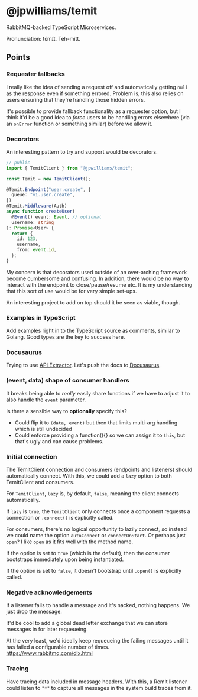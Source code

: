 # @jpwilliams/temit

RabbitMQ-backed TypeScript Microservices.

Pronunciation: tɛ́mɪ́t. Teh-mitt.

## Points

### Requester fallbacks

I really like the idea of sending a request off and automatically getting `null` as the response even if something errored. Problem is, this also relies on users ensuring that they're handling those hidden errors.

It's possible to provide fallback functionality as a requester option, but I think it'd be a good idea to _force_ users to be handling errors elsewhere (via an `onError` function or something similar) before we allow it.

### Decorators

An interesting pattern to try and support would be decorators.

```ts
// public
import { TemitClient } from "@jpwilliams/temit";

const Temit = new TemitClient();

@Temit.Endpoint("user.create", {
  queue: "v1.user.create",
})
@Temit.Middleware(Auth)
async function createUser(
  @Event() event: Event, // optional
  username: string
): Promise<User> {
  return {
    id: 123,
    username,
    from: event.id,
  };
}
```

My concern is that decorators used outside of an over-arching framework become cumbersome and confusing. In addition, there would be no way to interact with the endpoint to close/pause/resume etc. It is my understanding that this sort of use would be for very simple set-ups.

An interesting project to add on top should it be seen as viable, though.

### Examples in TypeScript

Add examples right in to the TypeScript source as comments, similar to Golang. Good types are the key to success here.

### Docusaurus

Trying to use [API Extractor](https://api-extractor.com/). Let's push the docs to [Docusaurus](https://docusaurus.io).

### (event, data) shape of consumer handlers

It breaks being able to _really_ easily share functions if we have to adjust it to also handle the `event` parameter.

Is there a sensible way to **optionally** specify this?

- Could flip it to `(data, event)` but then that limits multi-arg handling which is still undecided
- Could enforce providing a function(){} so we can assign it to `this`, but that's ugly and can cause problems.

### Initial connection

The TemitClient connection and consumers (endpoints and listeners) should automatically connect. With this, we could add a `lazy` option to both TemitClient and consumers.

For `TemitClient`, `lazy` is, by default, `false`, meaning the client connects automatically.

If `lazy` is `true`, the `TemitClient` only connects once a component requests a connection or `.connect()` is explicitly called.

For consumers, there's no logical opportunity to lazily connect, so instead we could name the option `autoConnect` or `connectOnStart`. Or perhaps just `open`? I like `open` as it fits well with the method name.

If the option is set to `true` (which is the default), then the consumer bootstraps immediately upon being instantiated.

If the option is set to `false`, it doesn't bootstrap until `.open()` is explicitly called.

### Negative acknowledgements

If a listener fails to handle a message and it's nacked, nothing happens. We just drop the message.

It'd be cool to add a global dead letter exchange that we can store messages in for later requeueing.

At the very least, we'd ideally keep requeueing the failing messages until it has failed a configurable number of times. https://www.rabbitmq.com/dlx.html

### Tracing

Have tracing data included in message headers. With this, a Remit listener could listen to `"*"` to capture all messages in the system build traces from it.
